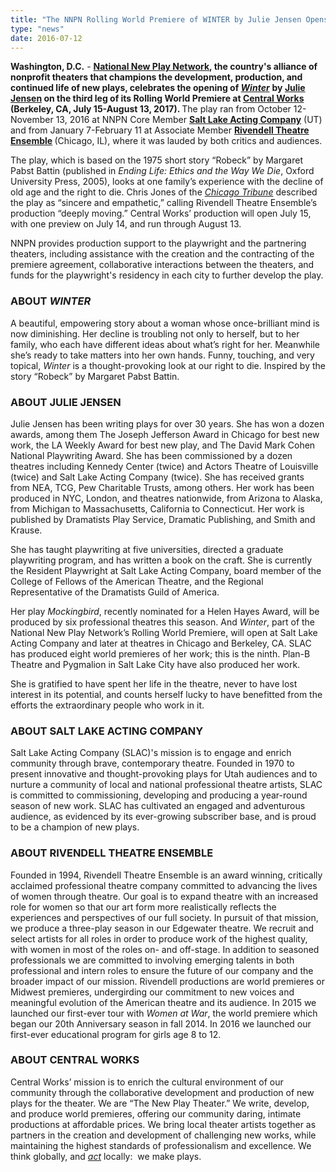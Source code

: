 ```yaml
---
title: "The NNPN Rolling World Premiere of WINTER by Julie Jensen Opens at Berkeley's Central Works"
type: "news"
date: 2016-07-12
---
```


<p><span class="lead-in"><strong>Washington, D.C.</strong> - <a href="http://nnpn.org/" rel="nofollow"><strong>National New Play Network</strong></a><strong>, the country's alliance of nonprofit theaters that champions the development, production, and continued life of new plays, celebrates the opening of </strong><a href="https://newplayexchange.org/plays/63236/winter" rel="nofollow"><strong><em>Winter</em></strong></a> <strong>by </strong><a href="https://newplayexchange.org/users/7849/julie-jensen" rel="nofollow"><strong>Julie Jensen</strong></a><strong> on the third leg of its Rolling World Premiere at </strong><a href="http://centralworks.org/winter/" rel="nofollow"><strong>Central Works</strong></a><strong> (Berkeley, CA, July 15-August 13, 2017). </strong>The play ran from October 12-November 13, 2016 at NNPN Core Member <a href="http://saltlakeactingcompany.org/this-season/item/1153-winter" rel="nofollow"><strong>Salt Lake Acting Company</strong></a> (UT) and from January 7-February 11 at Associate Member <strong><a href="http://rivendelltheatre.org/winter/" rel="nofollow">Rivendell Theatre Ensemble</a> </strong>(Chicago, IL), where it was lauded by both critics and audiences.</span></p>
<p>The play, which is based on the 1975 short story “Robeck” by Margaret Pabst Battin (published in <em>Ending Life: Ethics and the Way We Die</em>, Oxford University Press, 2005), looks at one family’s experience with the decline of old age and the right to die. Chris Jones of the <a href="http://www.chicagotribune.com/entertainment/theater/reviews/ct-winter-review-ent-0118-20170117-column.html" rel="nofollow"><em>Chicago Tribune</em></a> described the play as “sincere and empathetic,” calling Rivendell Theatre Ensemble’s production “deeply moving.” Central Works’ production will open July 15, with one preview on July 14, and run through August 13.</p>
<p>NNPN provides production support to the playwright and the partnering theaters, including assistance with the creation and the contracting of the premiere agreement, collaborative interactions between the theaters, and funds for the playwright's residency in each city to further develop the play.</p>
<h3>ABOUT <em>WINTER</em></h3>
<p>A beautiful, empowering story about a woman whose once-brilliant mind is now diminishing. Her decline is troubling not only to herself, but to her family, who each have different ideas about what’s right for her. Meanwhile she’s ready to take matters into her own hands. Funny, touching, and very topical, <em>Winter</em> is a thought-provoking look at our right to die. Inspired by the story “Robeck” by Margaret Pabst Battin.</p>
<h3>ABOUT JULIE JENSEN</h3>
<p>Julie Jensen has been writing plays for over 30 years. She has won a dozen awards, among them The Joseph Jefferson Award in Chicago for best new work, the LA Weekly Award for best new play, and The David Mark Cohen National Playwriting Award. She has been commissioned by a dozen theatres including Kennedy Center (twice) and Actors Theatre of Louisville (twice) and Salt Lake Acting Company (twice). She has received grants from NEA, TCG, Pew Charitable Trusts, among others. Her work has been produced in NYC, London, and theatres nationwide, from Arizona to Alaska, from Michigan to Massachusetts, California to Connecticut. Her work is published by Dramatists Play Service, Dramatic Publishing, and Smith and Krause.</p>
<p>She has taught playwriting at five universities, directed a graduate playwriting program, and has written a book on the craft. She is currently the Resident Playwright at Salt Lake Acting Company, board member of the College of Fellows of the American Theatre, and the Regional Representative of the Dramatists Guild of America.  </p>
<p>Her play <em>Mockingbird</em>, recently nominated for a Helen Hayes Award, will be produced by six professional theatres this season. And <em>Winter</em>, part of the National New Play Network’s Rolling World Premiere, will open at Salt Lake Acting Company and later at theatres in Chicago and Berkeley, CA. SLAC has produced eight world premieres of her work; this is the ninth. Plan-B Theatre and Pygmalion in Salt Lake City have also produced her work.    </p>
<p>She is gratified to have spent her life in the theatre, never to have lost interest in its potential, and counts herself lucky to have benefitted from the efforts the extraordinary people who work in it.</p>
<h3>ABOUT SALT LAKE ACTING COMPANY</h3>
<p>Salt Lake Acting Company (SLAC)'s mission is to engage and enrich community through brave, contemporary theatre. Founded in 1970 to present innovative and thought-provoking plays for Utah audiences and to nurture a community of local and national professional theatre artists, SLAC is committed to commissioning, developing and producing a year-round season of new work. SLAC has cultivated an engaged and adventurous audience, as evidenced by its ever-growing subscriber base, and is proud to be a champion of new plays.</p>
<h3>ABOUT RIVENDELL THEATRE ENSEMBLE</h3>
<p>Founded in 1994, Rivendell Theatre Ensemble is an award winning, critically acclaimed professional theatre company committed to advancing the lives of women through theatre. Our goal is to expand theatre with an increased role for women so that our art form more realistically reflects the experiences and perspectives of our full society. In pursuit of that mission, we produce a three-play season in our Edgewater theatre. We recruit and select artists for all roles in order to produce work of the highest quality, with women in most of the roles on- and off-stage. In addition to seasoned professionals we are committed to involving emerging talents in both professional and intern roles to ensure the future of our company and the broader impact of our mission. Rivendell productions are world premieres or Midwest premieres, undergirding our commitment to new voices and meaningful evolution of the American theatre and its audience. In 2015 we launched our first-ever tour with <em>Women at War</em>, the world premiere which began our 20th Anniversary season in fall 2014. In 2016 we launched our first-ever educational program for girls age 8 to 12.</p>
<h3>ABOUT CENTRAL WORKS</h3>
<p>Central Works’ mission is to enrich the cultural environment of our community through the collaborative development and production of new plays for the theater. We are “The New Play Theater.” We write, develop, and produce world premieres, offering our community daring, intimate productions at affordable prices. We bring local theater artists together as partners in the creation and development of challenging new works, while maintaining the highest standards of professionalism and excellence. We think globally, and <em><u>act</u></em> locally:  we make plays.</p>
